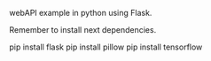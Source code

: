 webAPI example in python using Flask.

Remember to install next dependencies.

pip install flask
pip install pillow
pip install tensorflow

